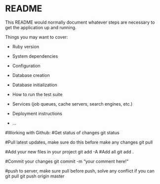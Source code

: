 # README

This README would normally document whatever steps are necessary to get the
application up and running.

Things you may want to cover:

* Ruby version

* System dependencies

* Configuration

* Database creation

* Database initialization

* How to run the test suite

* Services (job queues, cache servers, search engines, etc.)

* Deployment instructions

* ...

#Working with Github:
#Get status of changes
git status

#Pull latest updates, make sure do this before make any changes
git pull 

#Add your new files in your project
git add -A
#Add all
git add .

#Commit your changes
git commit -m “your comment here!“

#push to server, make sure pull before push, solve any conflict if you can
git pull
git push origin master

